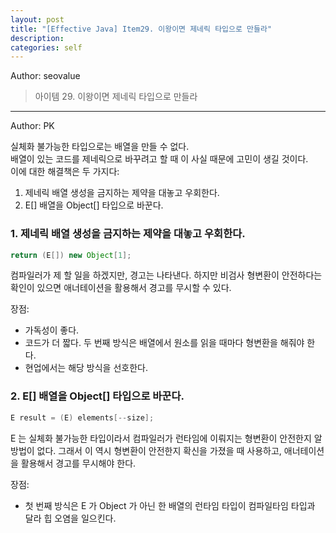 ```yaml
---
layout: post
title: "[Effective Java] Item29. 이왕이면 제네릭 타입으로 만들라"
description:
categories: self
---
```


Author: seovalue

> 아이템 29. 이왕이면 제네릭 타입으로 만들라

-----

Author: PK

실체화 불가능한 타입으로는 배열을 만들 수 없다.<br>
배열이 있는 코드를 제네릭으로 바꾸려고 할 때 이 사실 때문에 고민이 생길 것이다.<br>
이에 대한 해결책은 두 가지다:
1. 제네릭 배열 생성을 금지하는 제약을 대놓고 우회한다.
2. E[] 배열을 Object[] 타입으로 바꾼다.

### 1. 제네릭 배열 생성을 금지하는 제약을 대놓고 우회한다.
```java
return (E[]) new Object[1];
```
컴파일러가 제 할 일을 하겠지만, 경고는 나타낸다. 하지만 비검사 형변환이 안전하다는 확인이 있으면
애너테이션을 활용해서 경고를 무시할 수 있다.<br>

장점:
* 가독성이 좋다.
* 코드가 더 짧다. 두 번째 방식은 배열에서 원소를 읽을 때마다 형변환을 해줘야 한다.
* 현업에서는 해당 방식을 선호한다.

### 2. E[] 배열을 Object[] 타입으로 바꾼다.
```java
E result = (E) elements[--size];
```
E 는 실체화 불가능한 타입이라서 컴파일러가 런타임에 이뤄지는 형변환이 안전한지 알 방법이 없다.
그래서 이 역시 형변환이 안전한지 확신을 가졌을 때 사용하고, 애너테이션을 활용해서 경고를 무시해야 한다.

장점:
* 첫 번째 방식은 E 가 Object 가 아닌 한 배열의 런타임 타입이 컴파일타임 타입과 달라 힙 오염을 일으킨다.
